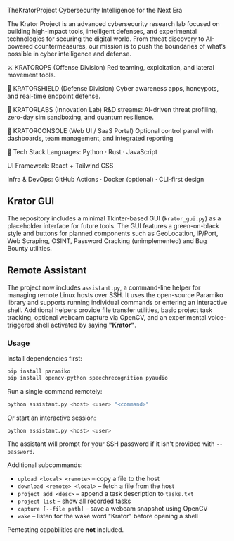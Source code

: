 TheKratorProject
Cybersecurity Intelligence for the Next Era

The Krator Project is an advanced cybersecurity research lab focused on building high-impact tools, intelligent defenses, and experimental technologies for securing the digital world. From threat discovery to AI-powered countermeasures, our mission is to push the boundaries of what’s possible in cyber intelligence and defense.




⚔️ KRATOROPS (Offense Division)
Red teaming, exploitation, and lateral movement tools.

🧷 KRATORSHIELD (Defense Division)
Cyber awareness apps, honeypots, and real-time endpoint defense.

🧬 KRATORLABS (Innovation Lab)
R&D streams: AI-driven threat profiling, zero-day sim sandboxing, and quantum resilience.

💼 KRATORCONSOLE (Web UI / SaaS Portal)
Optional control panel with dashboards, team management, and integrated reporting

🔧 Tech Stack
Languages: Python · Rust · JavaScript

UI Framework: React + Tailwind CSS

Infra & DevOps: GitHub Actions · Docker (optional) · CLI-first design


## Krator GUI

The repository includes a minimal Tkinter-based GUI (`krator_gui.py`) as a placeholder interface for future tools. The GUI features a green-on-black style and buttons for planned components such as GeoLocation, IP/Port, Web Scraping, OSINT, Password Cracking (unimplemented) and Bug Bounty utilities.

## Remote Assistant

The project now includes `assistant.py`, a command-line helper for managing remote Linux hosts over SSH. It uses the open-source Paramiko library and supports running individual commands or entering an interactive shell. Additional helpers provide file transfer utilities, basic project task tracking, optional webcam capture via OpenCV, and an experimental voice-triggered shell activated by saying **"Krator"**.

### Usage

Install dependencies first:

```bash
pip install paramiko
pip install opencv-python speechrecognition pyaudio
```

Run a single command remotely:

```bash
python assistant.py <host> <user> "<command>"
```

Or start an interactive session:

```bash
python assistant.py <host> <user>
```

The assistant will prompt for your SSH password if it isn't provided with `--password`.

Additional subcommands:

- `upload <local> <remote>` – copy a file to the host
- `download <remote> <local>` – fetch a file from the host
- `project add <desc>` – append a task description to `tasks.txt`
- `project list` – show all recorded tasks
- `capture [--file path]` – save a webcam snapshot using OpenCV
- `wake` – listen for the wake word "Krator" before opening a shell

Pentesting capabilities are **not** included.

